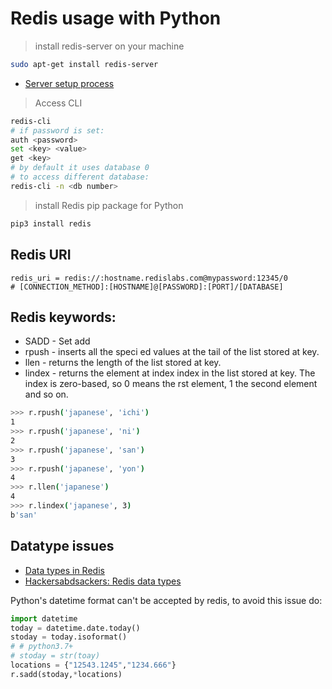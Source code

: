 # Redis usage with Python
> install redis-server on your machine
```bash
sudo apt-get install redis-server
```
+ [Server setup process](/redis_setup_secuure.md)

> Access CLI 
```bash
redis-cli
# if password is set:
auth <password>
set <key> <value>
get <key>
# by default it uses database 0
# to access different database:
redis-cli -n <db number>
```
> install Redis pip package for Python
```bash
pip3 install redis
```

## Redis URI
```
redis_uri = redis://:hostname.redislabs.com@mypassword:12345/0
# [CONNECTION_METHOD]:[HOSTNAME]@[PASSWORD]:[PORT]/[DATABASE]
```

## Redis keywords:
+ SADD - Set add
+ rpush - inserts all the speci ed values at the tail of the list stored at key.
+ llen - returns the length of the list stored at key.
+ lindex - returns the element at index index in the list stored at key. The index is zero-based, so 0 means the rst element, 1 the second element and so on.

```bash
>>> r.rpush('japanese', 'ichi')
1
>>> r.rpush('japanese', 'ni')
2
>>> r.rpush('japanese', 'san')
3
>>> r.rpush('japanese', 'yon')
4
>>> r.llen('japanese')
4
>>> r.lindex('japanese', 3)
b'san'
```
## Datatype issues

+ [Data types in Redis](/redis_data_types.md)
+ [Hackersabdsackers: Redis data types](https://github.com/hackersandslackers/redis-python-tutorial)

Python's datetime format can't be accepted by redis, to avoid this issue do:
```python
import datetime
today = datetime.date.today()
stoday = today.isoformat()
# # python3.7+
# stoday = str(toay)
locations = {"12543.1245","1234.666"}
r.sadd(stoday,*locations)
```
